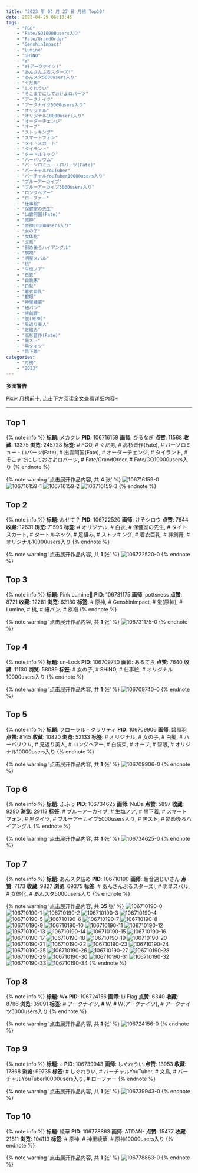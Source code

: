 ```yaml
---
title: "2023 年 04 月 27 日 月榜 Top10"
date: 2023-04-29 06:13:45
tags:
    - "FGO"
    - "Fate/GO10000users入り"
    - "Fate/GrandOrder"
    - "GenshinImpact"
    - "Lumine"
    - "SHiNO"
    - "W"
    - "W(アークナイツ)"
    - "あんさんぶるスターズ!"
    - "あんスタ5000users入り"
    - "ぐだ男"
    - "しぐれうい"
    - "そこまでにしておけよロバーツ"
    - "アークナイツ"
    - "アークナイツ5000users入り"
    - "オリジナル"
    - "オリジナル10000users入り"
    - "オーダーチェンジ"
    - "オーブ"
    - "ストッキング"
    - "スマートフォン"
    - "タイトスカート"
    - "タイラント"
    - "タートルネック"
    - "ハーバリウム"
    - "バーソロミュー・ロバーツ(Fate)"
    - "バーチャルYouTuber"
    - "バーチャルYouTuber10000users入り"
    - "ブルーアーカイブ"
    - "ブルーアーカイブ5000users入り"
    - "ロングヘアー"
    - "ローファー"
    - "仕事絵"
    - "保健室の先生"
    - "出雲阿国(Fate)"
    - "原神"
    - "原神10000users入り"
    - "女の子"
    - "女体化"
    - "文鳥"
    - "斜め後ろハイアングル"
    - "旗袍"
    - "明星スバル"
    - "桃"
    - "生塩ノア"
    - "白衣"
    - "白装束"
    - "白髪"
    - "着衣巨乳"
    - "碧眼"
    - "神里綾華"
    - "紐パン"
    - "絆創膏"
    - "蛍(原神)"
    - "見返り美人"
    - "足組み"
    - "高杉晋作(Fate)"
    - "黒スト"
    - "黒タイツ"
    - "黒下着"
categories:
    - "月榜"
    - "2023"
---
```


<i class="fa fa-triangle-exclamation"></i>**多图警告**<i class="fa fa-triangle-exclamation"></i>

[Pixiv](https://www.pixiv.net/) 月榜前十, 点击下方阅读全文查看详细内容~

<!-- more -->

---

## Top 1

{% note info %}
**标题**: メカクレ
**PID**: 106716159 **画师**: ひるなぎ
**点赞**: 11568 **收藏**: 13375 **浏览**: 245728
**标签**: # FGO, # ぐだ男, # 高杉晋作(Fate), # バーソロミュー・ロバーツ(Fate), # 出雲阿国(Fate), # オーダーチェンジ, # タイラント, # そこまでにしておけよロバーツ, # Fate/GrandOrder, # Fate/GO10000users入り
{% endnote %}

{% note warning '点击展开作品内容, 共 **4** 张' %}
![106716159-0](https://i.pixiv.re/img-original/img/2023/03/31/06/00/08/106716159_p0.jpg)
![106716159-1](https://i.pixiv.re/img-original/img/2023/03/31/06/00/08/106716159_p1.jpg)
![106716159-2](https://i.pixiv.re/img-original/img/2023/03/31/06/00/08/106716159_p2.jpg)
![106716159-3](https://i.pixiv.re/img-original/img/2023/03/31/06/00/08/106716159_p3.jpg)
{% endnote %}

## Top 2

{% note info %}
**标题**: みせて？
**PID**: 106722520 **画师**: けそシロウ
**点赞**: 7644 **收藏**: 12631 **浏览**: 71596
**标签**: # オリジナル, # 白衣, # 保健室の先生, # タイトスカート, # タートルネック, # 足組み, # ストッキング, # 着衣巨乳, # 絆創膏, # オリジナル10000users入り
{% endnote %}

{% note warning '点击展开作品内容, 共 **1** 张' %}
![106722520-0](https://i.pixiv.re/img-original/img/2023/03/31/13/04/59/106722520_p0.jpg)
{% endnote %}

## Top 3

{% note info %}
**标题**: Pink Lumine🍑
**PID**: 106731175 **画师**: pottsness
**点赞**: 8721 **收藏**: 12281 **浏览**: 62180
**标签**: # 原神, # GenshinImpact, # 蛍(原神), # Lumine, # 桃, # 紐パン, # 旗袍
{% endnote %}

{% note warning '点击展开作品内容, 共 **1** 张' %}
![106731175-0](https://i.pixiv.re/img-original/img/2023/03/31/20/00/10/106731175_p0.jpg)
{% endnote %}

## Top 4

{% note info %}
**标题**: un-Lock
**PID**: 106709740 **画师**: あるてら
**点赞**: 7640 **收藏**: 11130 **浏览**: 58089
**标签**: # 女の子, # SHiNO, # 仕事絵, # オリジナル10000users入り
{% endnote %}

{% note warning '点击展开作品内容, 共 **1** 张' %}
![106709740-0](https://i.pixiv.re/img-original/img/2023/03/31/00/16/27/106709740_p0.png)
{% endnote %}

## Top 5

{% note info %}
**标题**: フローラル・クラリティ
**PID**: 106709906 **画师**: 碧風羽
**点赞**: 8145 **收藏**: 10820 **浏览**: 52133
**标签**: # オリジナル, # 女の子, # 白髪, # ハーバリウム, # 見返り美人, # ロングヘアー, # 白装束, # オーブ, # 碧眼, # オリジナル10000users入り
{% endnote %}

{% note warning '点击展开作品内容, 共 **1** 张' %}
![106709906-0](https://i.pixiv.re/img-original/img/2023/03/31/00/01/26/106709906_p0.jpg)
{% endnote %}

## Top 6

{% note info %}
**标题**: ふふっ
**PID**: 106734625 **画师**: NuDa
**点赞**: 5897 **收藏**: 9280 **浏览**: 29113
**标签**: # ブルーアーカイブ, # 生塩ノア, # 黒下着, # スマートフォン, # 黒タイツ, # ブルーアーカイブ5000users入り, # 黒スト, # 斜め後ろハイアングル
{% endnote %}

{% note warning '点击展开作品内容, 共 **1** 张' %}
![106734625-0](https://i.pixiv.re/img-original/img/2023/03/31/21/41/45/106734625_p0.jpg)
{% endnote %}

## Top 7

{% note info %}
**标题**: あんスタ詰め
**PID**: 106710190 **画师**: 超音速じいさん
**点赞**: 7173 **收藏**: 9827 **浏览**: 69375
**标签**: # あんさんぶるスターズ!, # 明星スバル, # 女体化, # あんスタ5000users入り
{% endnote %}

{% note warning '点击展开作品内容, 共 **35** 张' %}
![106710190-0](https://i.pixiv.re/img-original/img/2023/03/31/00/06/05/106710190_p0.jpg)
![106710190-1](https://i.pixiv.re/img-original/img/2023/03/31/00/06/05/106710190_p1.jpg)
![106710190-2](https://i.pixiv.re/img-original/img/2023/03/31/00/06/05/106710190_p2.jpg)
![106710190-3](https://i.pixiv.re/img-original/img/2023/03/31/00/06/05/106710190_p3.jpg)
![106710190-4](https://i.pixiv.re/img-original/img/2023/03/31/00/06/05/106710190_p4.jpg)
![106710190-5](https://i.pixiv.re/img-original/img/2023/03/31/00/06/05/106710190_p5.jpg)
![106710190-6](https://i.pixiv.re/img-original/img/2023/03/31/00/06/05/106710190_p6.jpg)
![106710190-7](https://i.pixiv.re/img-original/img/2023/03/31/00/06/05/106710190_p7.jpg)
![106710190-8](https://i.pixiv.re/img-original/img/2023/03/31/00/06/05/106710190_p8.jpg)
![106710190-9](https://i.pixiv.re/img-original/img/2023/03/31/00/06/05/106710190_p9.jpg)
![106710190-10](https://i.pixiv.re/img-original/img/2023/03/31/00/06/05/106710190_p10.jpg)
![106710190-11](https://i.pixiv.re/img-original/img/2023/03/31/00/06/05/106710190_p11.jpg)
![106710190-12](https://i.pixiv.re/img-original/img/2023/03/31/00/06/05/106710190_p12.jpg)
![106710190-13](https://i.pixiv.re/img-original/img/2023/03/31/00/06/05/106710190_p13.jpg)
![106710190-14](https://i.pixiv.re/img-original/img/2023/03/31/00/06/05/106710190_p14.jpg)
![106710190-15](https://i.pixiv.re/img-original/img/2023/03/31/00/06/05/106710190_p15.jpg)
![106710190-16](https://i.pixiv.re/img-original/img/2023/03/31/00/06/05/106710190_p16.jpg)
![106710190-17](https://i.pixiv.re/img-original/img/2023/03/31/00/06/05/106710190_p17.jpg)
![106710190-18](https://i.pixiv.re/img-original/img/2023/03/31/00/06/05/106710190_p18.jpg)
![106710190-19](https://i.pixiv.re/img-original/img/2023/03/31/00/06/05/106710190_p19.jpg)
![106710190-20](https://i.pixiv.re/img-original/img/2023/03/31/00/06/05/106710190_p20.jpg)
![106710190-21](https://i.pixiv.re/img-original/img/2023/03/31/00/06/05/106710190_p21.jpg)
![106710190-22](https://i.pixiv.re/img-original/img/2023/03/31/00/06/05/106710190_p22.jpg)
![106710190-23](https://i.pixiv.re/img-original/img/2023/03/31/00/06/05/106710190_p23.jpg)
![106710190-24](https://i.pixiv.re/img-original/img/2023/03/31/00/06/05/106710190_p24.jpg)
![106710190-25](https://i.pixiv.re/img-original/img/2023/03/31/00/06/05/106710190_p25.jpg)
![106710190-26](https://i.pixiv.re/img-original/img/2023/03/31/00/06/05/106710190_p26.jpg)
![106710190-27](https://i.pixiv.re/img-original/img/2023/03/31/00/06/05/106710190_p27.jpg)
![106710190-28](https://i.pixiv.re/img-original/img/2023/03/31/00/06/05/106710190_p28.jpg)
![106710190-29](https://i.pixiv.re/img-original/img/2023/03/31/00/06/05/106710190_p29.jpg)
![106710190-30](https://i.pixiv.re/img-original/img/2023/03/31/00/06/05/106710190_p30.jpg)
![106710190-31](https://i.pixiv.re/img-original/img/2023/03/31/00/06/05/106710190_p31.jpg)
![106710190-32](https://i.pixiv.re/img-original/img/2023/03/31/00/06/05/106710190_p32.jpg)
![106710190-33](https://i.pixiv.re/img-original/img/2023/03/31/00/06/05/106710190_p33.jpg)
![106710190-34](https://i.pixiv.re/img-original/img/2023/03/31/00/06/05/106710190_p34.jpg)
{% endnote %}

## Top 8

{% note info %}
**标题**: W♠️
**PID**: 106724156 **画师**: Li Flag
**点赞**: 6340 **收藏**: 8786 **浏览**: 35091
**标签**: # アークナイツ, # W, # W(アークナイツ), # アークナイツ5000users入り
{% endnote %}

{% note warning '点击展开作品内容, 共 **1** 张' %}
![106724156-0](https://i.pixiv.re/img-original/img/2023/03/31/14/48/28/106724156_p0.jpg)
{% endnote %}

## Top 9

{% note info %}
**标题**: 🎶
**PID**: 106739943 **画师**: しぐれうい
**点赞**: 13953 **收藏**: 17868 **浏览**: 99735
**标签**: # しぐれうい, # バーチャルYouTuber, # 文鳥, # バーチャルYouTuber10000users入り, # ローファー
{% endnote %}

{% note warning '点击展开作品内容, 共 **1** 张' %}
![106739943-0](https://i.pixiv.re/img-original/img/2023/04/01/00/00/01/106739943_p0.jpg)
{% endnote %}

## Top 10

{% note info %}
**标题**: 綾華
**PID**: 106778863 **画师**: ATDAN-
**点赞**: 15477 **收藏**: 21811 **浏览**: 104113
**标签**: # 原神, # 神里綾華, # 原神10000users入り
{% endnote %}

{% note warning '点击展开作品内容, 共 **1** 张' %}
![106778863-0](https://i.pixiv.re/img-original/img/2023/04/02/13/06/07/106778863_p0.jpg)
{% endnote %}
